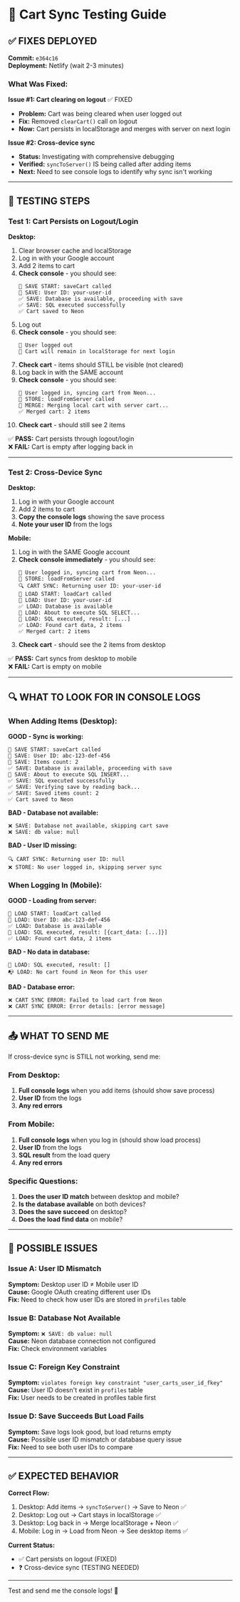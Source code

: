 # 🧪 Cart Sync Testing Guide

## ✅ FIXES DEPLOYED

**Commit:** `e364c16`  
**Deployment:** Netlify (wait 2-3 minutes)  

### What Was Fixed:

**Issue #1: Cart clearing on logout** ✅ FIXED
- **Problem:** Cart was being cleared when user logged out
- **Fix:** Removed `clearCart()` call on logout
- **Now:** Cart persists in localStorage and merges with server on next login

**Issue #2: Cross-device sync**
- **Status:** Investigating with comprehensive debugging
- **Verified:** `syncToServer()` IS being called after adding items
- **Next:** Need to see console logs to identify why sync isn't working

---

## 🧪 TESTING STEPS

### Test 1: Cart Persists on Logout/Login

**Desktop:**
1. Clear browser cache and localStorage
2. Log in with your Google account
3. Add 2 items to cart
4. **Check console** - you should see:
   ```
   💾 SAVE START: saveCart called
   💾 SAVE: User ID: your-user-id
   ✅ SAVE: Database is available, proceeding with save
   ✅ SAVE: SQL executed successfully
   ✅ Cart saved to Neon
   ```
5. Log out
6. **Check console** - you should see:
   ```
   🚪 User logged out
   🚪 Cart will remain in localStorage for next login
   ```
7. **Check cart** - items should STILL be visible (not cleared)
8. Log back in with the SAME account
9. **Check console** - you should see:
   ```
   👤 User logged in, syncing cart from Neon...
   🔵 STORE: loadFromServer called
   🔄 MERGE: Merging local cart with server cart...
   ✅ Merged cart: 2 items
   ```
10. **Check cart** - should still see 2 items

✅ **PASS:** Cart persists through logout/login  
❌ **FAIL:** Cart is empty after logging back in

---

### Test 2: Cross-Device Sync

**Desktop:**
1. Log in with your Google account
2. Add 2 items to cart
3. **Copy the console logs** showing the save process
4. **Note your user ID** from the logs

**Mobile:**
1. Log in with the SAME Google account
2. **Check console immediately** - you should see:
   ```
   👤 User logged in, syncing cart from Neon...
   🔵 STORE: loadFromServer called
   🔍 CART SYNC: Returning user ID: your-user-id
   🔄 LOAD START: loadCart called
   🔄 LOAD: User ID: your-user-id
   ✅ LOAD: Database is available
   🔄 LOAD: About to execute SQL SELECT...
   🔄 LOAD: SQL executed, result: [...]
   ✅ LOAD: Found cart data, 2 items
   ✅ Merged cart: 2 items
   ```
3. **Check cart** - should see the 2 items from desktop

✅ **PASS:** Cart syncs from desktop to mobile  
❌ **FAIL:** Cart is empty on mobile

---

## 🔍 WHAT TO LOOK FOR IN CONSOLE LOGS

### When Adding Items (Desktop):

**GOOD - Sync is working:**
```
💾 SAVE START: saveCart called
💾 SAVE: User ID: abc-123-def-456
💾 SAVE: Items count: 2
✅ SAVE: Database is available, proceeding with save
💾 SAVE: About to execute SQL INSERT...
✅ SAVE: SQL executed successfully
✅ SAVE: Verifying save by reading back...
✅ SAVE: Saved items count: 2
✅ Cart saved to Neon
```

**BAD - Database not available:**
```
❌ SAVE: Database not available, skipping cart save
❌ SAVE: db value: null
```

**BAD - User ID missing:**
```
🔍 CART SYNC: Returning user ID: null
❌ STORE: No user logged in, skipping server sync
```

### When Logging In (Mobile):

**GOOD - Loading from server:**
```
🔄 LOAD START: loadCart called
🔄 LOAD: User ID: abc-123-def-456
✅ LOAD: Database is available
🔄 LOAD: SQL executed, result: [{cart_data: [...]}]
✅ LOAD: Found cart data, 2 items
```

**BAD - No data in database:**
```
🔄 LOAD: SQL executed, result: []
📭 LOAD: No cart found in Neon for this user
```

**BAD - Database error:**
```
❌ CART SYNC ERROR: Failed to load cart from Neon
❌ CART SYNC ERROR: Error details: [error message]
```

---

## 📤 WHAT TO SEND ME

If cross-device sync is STILL not working, send me:

### From Desktop:
1. **Full console logs** when you add items (should show save process)
2. **User ID** from the logs
3. **Any red errors**

### From Mobile:
1. **Full console logs** when you log in (should show load process)
2. **User ID** from the logs
3. **SQL result** from the load query
4. **Any red errors**

### Specific Questions:
1. **Does the user ID match** between desktop and mobile?
2. **Is the database available** on both devices?
3. **Does the save succeed** on desktop?
4. **Does the load find data** on mobile?

---

## 🐛 POSSIBLE ISSUES

### Issue A: User ID Mismatch
**Symptom:** Desktop user ID ≠ Mobile user ID  
**Cause:** Google OAuth creating different user IDs  
**Fix:** Need to check how user IDs are stored in `profiles` table

### Issue B: Database Not Available
**Symptom:** `❌ SAVE: db value: null`  
**Cause:** Neon database connection not configured  
**Fix:** Check environment variables

### Issue C: Foreign Key Constraint
**Symptom:** `violates foreign key constraint "user_carts_user_id_fkey"`  
**Cause:** User ID doesn't exist in `profiles` table  
**Fix:** User needs to be created in profiles table first

### Issue D: Save Succeeds But Load Fails
**Symptom:** Save logs look good, but load returns empty  
**Cause:** Possible user ID mismatch or database query issue  
**Fix:** Need to see both user IDs to compare

---

## ✅ EXPECTED BEHAVIOR

**Correct Flow:**
1. Desktop: Add items → `syncToServer()` → Save to Neon ✅
2. Desktop: Log out → Cart stays in localStorage ✅
3. Desktop: Log back in → Merge localStorage + Neon ✅
4. Mobile: Log in → Load from Neon → See desktop items ✅

**Current Status:**
- ✅ Cart persists on logout (FIXED)
- ❓ Cross-device sync (TESTING NEEDED)

---

Test and send me the console logs! 🚀
